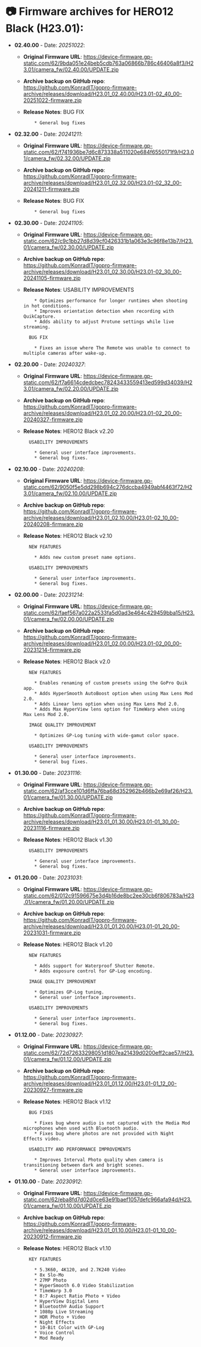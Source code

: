 # 📷 Firmware archives for HERO12 Black (H23.01):

- **02.40.00** - Date: *20251022*:
	- **Original Firmware URL**: https://device-firmware.gp-static.com/62/9bda051e24beb5cdb763a06866b786c46406a8f3/H23.01/camera_fw/02.40.00/UPDATE.zip
	- **Archive backup on GitHub repo**: https://github.com/KonradIT/gopro-firmware-archive/releases/download/H23.01_02.40.00/H23.01-02_40_00-20251022-firmware.zip
	- **Release Notes**:
            BUG FIX
			
			  * General bug fixes
			
			
- **02.32.00** - Date: *20241211*:
	- **Original Firmware URL**: https://device-firmware.gp-static.com/62/f741936be7d6c873338a511020e684f6550171f9/H23.01/camera_fw/02.32.00/UPDATE.zip
	- **Archive backup on GitHub repo**: https://github.com/KonradIT/gopro-firmware-archive/releases/download/H23.01_02.32.00/H23.01-02_32_00-20241211-firmware.zip
	- **Release Notes**:
            BUG FIX
			
			  * General bug fixes
			
			
- **02.30.00** - Date: *20241105*:
	- **Original Firmware URL**: https://device-firmware.gp-static.com/62/c9c1bb27d8d39cf0426331b1a063e3c96f8e13b7/H23.01/camera_fw/02.30.00/UPDATE.zip
	- **Archive backup on GitHub repo**: https://github.com/KonradIT/gopro-firmware-archive/releases/download/H23.01_02.30.00/H23.01-02_30_00-20241105-firmware.zip
	- **Release Notes**:
            USABILITY IMPROVEMENTS
			
			  * Optimizes performance for longer runtimes when shooting in hot conditions.
			  * Improves orientation detection when recording with QuikCapture.
			  * Adds ability to adjust Protune settings while live streaming. 
			
			BUG FIX
			
			  * Fixes an issue where The Remote was unable to connect to multiple cameras after wake-up. 
			
			
- **02.20.00** - Date: *20240327*:
	- **Original Firmware URL**: https://device-firmware.gp-static.com/62/f7a6614cdedcbec78243433559413ed599d34039/H23.01/camera_fw/02.20.00/UPDATE.zip
	- **Archive backup on GitHub repo**: https://github.com/KonradIT/gopro-firmware-archive/releases/download/H23.01_02.20.00/H23.01-02_20_00-20240327-firmware.zip
	- **Release Notes**:
            HERO12 Black v2.20
			
			USABILITY IMPROVEMENTS
			
			  * General user interface improvements.
			  * General bug fixes.
			
			
- **02.10.00** - Date: *20240208*:
	- **Original Firmware URL**: https://device-firmware.gp-static.com/62/9050f5e5dd298b694c276dccba4949abf4463f72/H23.01/camera_fw/02.10.00/UPDATE.zip
	- **Archive backup on GitHub repo**: https://github.com/KonradIT/gopro-firmware-archive/releases/download/H23.01_02.10.00/H23.01-02_10_00-20240208-firmware.zip
	- **Release Notes**:
            HERO12 Black v2.10
			
			NEW FEATURES
			
			  * Adds new custom preset name options.
			
			USABILITY IMPROVEMENTS
			
			  * General user interface improvements.
			  * General bug fixes.
			
			
- **02.00.00** - Date: *20231214*:
	- **Original Firmware URL**: https://device-firmware.gp-static.com/62/faef567a022a2533fa5d0ad3e464c429459bba15/H23.01/camera_fw/02.00.00/UPDATE.zip
	- **Archive backup on GitHub repo**: https://github.com/KonradIT/gopro-firmware-archive/releases/download/H23.01_02.00.00/H23.01-02_00_00-20231214-firmware.zip
	- **Release Notes**:
            HERO12 Black v2.0
			
			NEW FEATURES
			
			  * Enables renaming of custom presets using the GoPro Quik app.
			  * Adds HyperSmooth AutoBoost option when using Max Lens Mod 2.0.
			  * Adds Linear lens option when using Max Lens Mod 2.0.
			  * Adds Max HyperView lens option for TimeWarp when using Max Lens Mod 2.0.
			
			IMAGE QUALITY IMPROVEMENT
			
			  * Optimizes GP-Log tuning with wide-gamut color space.
			
			USABILITY IMPROVEMENTS
			
			  * General user interface improvements.
			  * General bug fixes.
			
			
- **01.30.00** - Date: *20231116*:
	- **Original Firmware URL**: https://device-firmware.gp-static.com/62/af3cce101d6ffa76ba68d352962b466b2e69af26/H23.01/camera_fw/01.30.00/UPDATE.zip
	- **Archive backup on GitHub repo**: https://github.com/KonradIT/gopro-firmware-archive/releases/download/H23.01_01.30.00/H23.01-01_30_00-20231116-firmware.zip
	- **Release Notes**:
            HERO12 Black v1.30
			
			USABILITY IMPROVEMENTS
			
			  * General user interface improvements.
			  * General bug fixes.
			
			
- **01.20.00** - Date: *20231031*:
	- **Original Firmware URL**: https://device-firmware.gp-static.com/62/012c91596675e3d4b16de8bc2ee30cb6f806783a/H23.01/camera_fw/01.20.00/UPDATE.zip
	- **Archive backup on GitHub repo**: https://github.com/KonradIT/gopro-firmware-archive/releases/download/H23.01_01.20.00/H23.01-01_20_00-20231031-firmware.zip
	- **Release Notes**:
            HERO12 Black v1.20
			
			NEW FEATURES
			
			  * Adds support for Waterproof Shutter Remote.
			  * Adds exposure control for GP-Log encoding.
			
			IMAGE QUALITY IMPROVEMENT
			
			  * Optimizes GP-Log tuning.
			  * General user interface improvements. 
			
			USABILITY IMPROVEMENTS
			
			  * General user interface improvements.
			  * General bug fixes.
			
			
- **01.12.00** - Date: *20230927*:
	- **Original Firmware URL**: https://device-firmware.gp-static.com/62/72d72633298051d1807ea21439d0200eff2cae57/H23.01/camera_fw/01.12.00/UPDATE.zip
	- **Archive backup on GitHub repo**: https://github.com/KonradIT/gopro-firmware-archive/releases/download/H23.01_01.12.00/H23.01-01_12_00-20230927-firmware.zip
	- **Release Notes**:
            HERO12 Black v1.12
			
			BUG FIXES
			
			  * Fixes bug where audio is not captured with the Media Mod microphones when used with Bluetooth audio.
			  * Fixes bug where photos are not provided with Night Effects video.
			
			USABILITY AND PERFORMANCE IMPROVEMENTS
			
			  * Improves Interval Photo quality when camera is transitioning between dark and bright scenes.
			  * General user interface improvements. 
			
			
- **01.10.00** - Date: *20230912*:
	- **Original Firmware URL**: https://device-firmware.gp-static.com/62/eba8fd7d02d0ce63e91baef1057defc966afa94d/H23.01/camera_fw/01.10.00/UPDATE.zip
	- **Archive backup on GitHub repo**: https://github.com/KonradIT/gopro-firmware-archive/releases/download/H23.01_01.10.00/H23.01-01_10_00-20230912-firmware.zip
	- **Release Notes**:
            HERO12 Black v1.10
			
			KEY FEATURES
			
			  * 5.3K60, 4K120, and 2.7K240 Video
			  * 8x Slo-Mo
			  * 27MP Photo
			  * HyperSmooth 6.0 Video Stabilization
			  * TimeWarp 3.0
			  * 8:7 Aspect Ratio Photo + Video
			  * HyperView Digital Lens
			  * Bluetooth® Audio Support
			  * 1080p Live Streaming
			  * HDR Photo + Video
			  * Night Effects
			  * 10-Bit Color with GP-Log
			  * Voice Control
			  * Mod Ready
			
			

